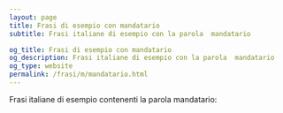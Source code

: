 ```yaml
---
layout: page
title: Frasi di esempio con mandatario 
subtitle: Frasi italiane di esempio con la parola  mandatario

og_title: Frasi di esempio con mandatario 
og_description: Frasi italiane di esempio con la parola  mandatario
og_type: website
permalink: /frasi/m/mandatario.html
---
```


Frasi italiane di esempio contenenti la parola mandatario:



